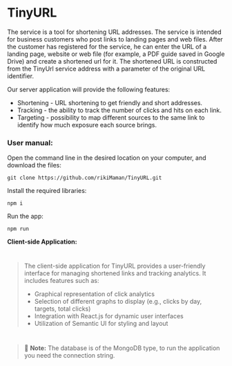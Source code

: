 # TinyURL

The service is a tool for shortening URL addresses. The service is intended for business customers who post links to landing pages and web files. After the customer has registered for the service, he can enter the URL of a landing page, website or web file (for example, a PDF guide saved in Google Drive) and create a shortened url for it. The shortened URL is constructed from the TinyUrl service address with a parameter of the original URL identifier.

Our server application will provide the following features:

 - Shortening - URL shortening to get friendly and short addresses.
 - Tracking - the ability to track the number of clicks and hits on each
   link.
 - Targeting - possibility to map different sources to the same link to
   identify how much exposure each source brings.

### User manual:

Open the command line in the desired location on your computer, and    download the files:
 
```
git clone https://github.com/rikiMaman/TinyURL.git
```

Install the required libraries:

    npm i

Run the app:

    npm run

**Client-side Application:**
#
> The client-side application for TinyURL provides a user-friendly interface for managing shortened links and tracking analytics. It includes features such as:
>
> - Graphical representation of click analytics
> - Selection of different graphs to display (e.g., clicks by day, targets, total clicks)
> - Integration with React.js for dynamic user interfaces
> - Utilization of Semantic UI for styling and layout
>
#

> :memo: **Note:**
> The database is of the MongoDB type, to run the application you need the connection string.
